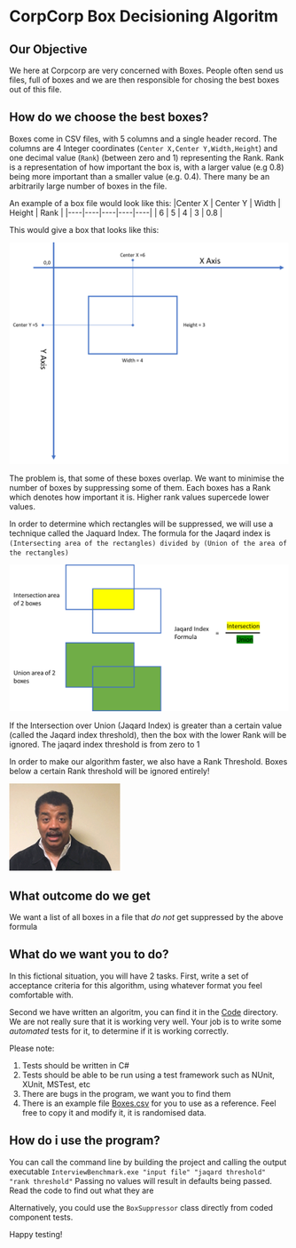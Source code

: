 # CorpCorp Box Decisioning Algoritm
## Our Objective
We here at Corpcorp are very concerned with Boxes. People often send us files, full of boxes and we are then responsible for chosing the best boxes out of this file.

## How do we choose the best boxes? 
Boxes come in CSV files, with 5 columns and a single header record. The columns are 4 Integer coordinates (`Center X,Center Y,Width,Height`) and one decimal value (`Rank`) (between zero and 1) representing the Rank. Rank is a representation of how important the box is, with a larger value (e.g 0.8) being more important than a smaller value (e.g. 0.4). There many be an arbitrarily large number of boxes in the file.

An example of a box file would look like this:
|Center X | Center Y | Width | Height | Rank |
|----|----|----|----|----|
| 6 | 5 | 4 | 3 | 0.8 |

This would give a box that looks like this:


<img src="./Images/box-example.png" width="600px"/>

The problem is, that some of these boxes overlap.
We want to minimise the number of boxes by suppressing some of them. 
Each boxes has a Rank which denotes how important it is. 
Higher rank values supercede lower values.

In order to determine which rectangles will be suppressed, we will use a technique called the Jaquard Index.
The formula for the Jaqard index is `(Intersecting area of the rectangles) divided by (Union of the area of the rectangles)`

<img src="./Images/jaqard.png" width="600px" />

If the Intersection over Union (Jaqard Index) is greater than a certain value (called the Jaqard index threshold), then the box with the lower Rank will be ignored. The jaqard index threshold is from zero to 1

In order to make our algorithm faster, we also have a Rank Threshold. Boxes below a certain Rank threshold will be ignored entirely! 

<img src="./Images/poof.gif" width="200px"/>

## What outcome do we get
We want a list of all boxes in a file that *do not* get suppressed by the above formula

## What do we want you to do?
In this fictional situation, you will have 2 tasks. First, write a set of acceptance criteria for this algorithm, using whatever format you feel comfortable with.

Second we have written an algoritm, you can find it in the [Code](./Code) directory. We are not really sure that it is working very well. Your job is to write some *automated* tests for it, to determine if it is working correctly.

Please note:
1. Tests should be written in C#
2. Tests should be able to be run using a test framework such as NUnit, XUnit, MSTest, etc
3. There are bugs in the program, we want you to find them
4. There is an example file [Boxes.csv](./Code/boxes.csv) for you to use as a reference. Feel free to copy it and modify it, it is randomised data.

## How do i use the program?

You can call the command line by building the project and calling the output executable `InterviewBenchmark.exe "input file" "jaqard threshold" "rank threshold"`
Passing no values will result in defaults being passed. Read the code to find out what they are

Alternatively, you could use the `BoxSuppressor` class directly from coded component tests.

Happy testing!
